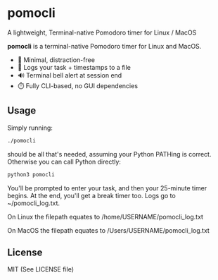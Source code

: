 # pomocli
A lightweight, Terminal-native Pomodoro timer for Linux / MacOS

**pomocli** is a terminal-native Pomodoro timer for Linux and MacOS.

- 🔔 Minimal, distraction-free
- 📝 Logs your task + timestamps to a file
- 🔊 Terminal bell alert at session end
- ⏱️ Fully CLI-based, no GUI dependencies

## Usage

Simply running:

```bash
./pomocli
```

should be all that's needed, assuming your Python PATHing is correct. Otherwise you can call Python directly:

```bash
python3 pomocli
```

You'll be prompted to enter your task, and then your 25-minute timer begins. At the end, you'll get a break timer too. Logs go to ~/pomocli_log.txt.

On Linux the filepath equates to /home/USERNAME/pomocli_log.txt

On MacOS the filepath equates to /Users/USERNAME/pomocli_log.txt

## License

MIT (See LICENSE file)
